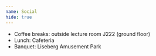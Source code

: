 ```yaml
---
name: Social
hide: true
---
```


- Coffee breaks: outside lecture room J222 (ground floor)
- Lunch: Cafeteria
- Banquet: Liseberg Amusement Park